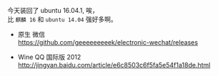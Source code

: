 今天装回了 ubuntu 16.04.1, 唉，  
比 `麒麟 16` 和 `ubuntu 14.04` 强好多啊。  

- 原生 微信  
https://github.com/geeeeeeeeek/electronic-wechat/releases  

- Wine QQ 国际版 2012  
http://jingyan.baidu.com/article/e6c8503c6f5fa5e54f1a18de.html  
